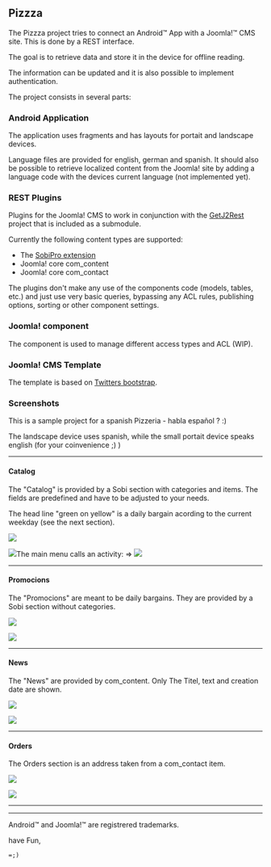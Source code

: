 ## Pizzza

The Pizzza project tries to connect an Android&trade; App with a Joomla!&trade; CMS site. This is done by a REST interface.

The goal is to retrieve data and store it in the device for offline reading.

The information can be updated and it is also possible to implement authentication.

The project consists in several parts:

### Android Application
The application uses fragments and has layouts for portait and landscape devices.

Language files are provided for english, german and spanish. It should also be possible to retrieve localized content from the Joomla! site by adding a language code with the devices current language (not implemented yet).

### REST Plugins
Plugins for the Joomla! CMS to work in conjunction with the [GetJ2Rest](https://github.com/elkuku/GetJ2Rest) project that is included as a submodule.

Currently the following content types are supported:

* The [SobiPro extension](http://sigsiu.net)
* Joomla! core com_content
* Joomla! core com_contact

The plugins don't make any use of the components code (models, tables, etc.) and just use very basic queries, bypassing any ACL rules, publishing options, sorting or other component settings.

### Joomla! component
The component is used to manage different access types and ACL (WIP).

### Joomla! CMS Template
The template is based on [Twitters bootstrap](http://twitter.github.com/bootstrap/).

### Screenshots

This is a sample project for a spanish Pizzeria - habla español ? :)

The landscape device uses spanish, while the small portait device speaks english (for your coinvenience ;) )

----

#### Catalog
The "Catalog" is provided by a Sobi section with categories and items. The fields are predefined and have to be adjusted to your needs.

The head line "green on yellow" is a daily bargain acording to the current weekday (see the next section).

![](http://i.imgur.com/rTlqa.png)

![](http://i.imgur.com/qmXpC.png)The main menu calls an activity: &rArr; ![](http://i.imgur.com/Xzg4f.png)

----

#### Promocions
The "Promocions" are meant to be daily bargains. They are provided by a Sobi section without categories.

![](http://i.imgur.com/axeqH.png)

![](http://i.imgur.com/2ssOI.png)

----

#### News
The "News" are provided by com_content. Only The Titel, text and creation date are shown.

![](http://i.imgur.com/NjdZZ.png)

![](http://i.imgur.com/cSjVR.png)

----

#### Orders
The Orders section is an address taken from a com_contact item.

![](http://i.imgur.com/8fDam.png)

![](http://i.imgur.com/5XRML.png)

----

----

Android&trade; and Joomla!&trade; are registrered trademarks.

have Fun,

```=;)```
